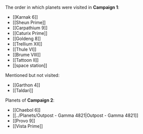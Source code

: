 The order in which planets were visited in **Campaign 1**:

* [[Karnak 6]]
* [[Sheun Prime]]
* [[Carpathium 9]]
* [[Caturix Prime]]
* [[Goldeng 8]]
* [[Trellium XII]]
* [[Thule VI]]
* [[Brume VIII]]
* [[Tattoon II]]
* [[space station]]

Mentioned but not visited:
* [[Garthon 4]]
* [[Taldari]]

Planets of **Campaign 2**:

* [[Chaebol 6]]
* [[../Planets/Outpost - Gamma 4821|Outpost - Gamma 4821]]
* [[Provo 9]]
* [[Vista Prime]]
